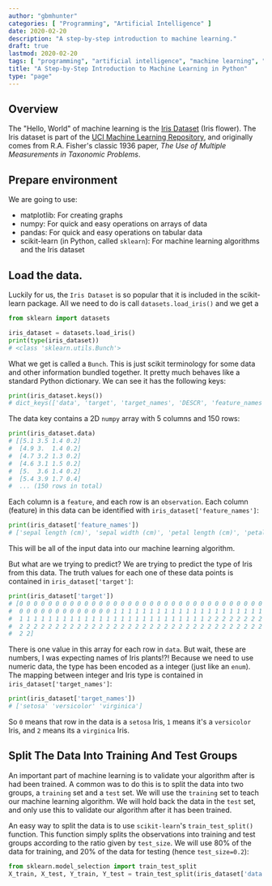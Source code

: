 ```yaml
---
author: "gbmhunter"
categories: [ "Programming", "Artificial Intelligence" ]
date: 2020-02-20
description: "A step-by-step introduction to machine learning."
draft: true
lastmod: 2020-02-20
tags: [ "programming", "artificial intelligence", "machine learning", "tutorial", "Python" ]
title: "A Step-by-Step Introduction to Machine Learning in Python"
type: "page"
---
```


## Overview

The "Hello, World" of machine learning is the [Iris Dataset](http://archive.ics.uci.edu/ml/datasets/Iris) (Iris flower). The Iris dataset is part of the [UCI Machine Learning Repository](http://archive.ics.uci.edu/ml/index.php), and originally comes from R.A. Fisher's classic 1936 paper, _The Use of Multiple Measurements in Taxonomic Problems_.

## Prepare environment

We are going to use:

* matplotlib: For creating graphs
* numpy: For quick and easy operations on arrays of data
* pandas: For quick and easy operations on tabular data
* scikit-learn (in Python, called `sklearn`): For machine learning algorithms and the Iris dataset

## Load the data.

Luckily for us, the `Iris Dataset` is so popular that it is included in the scikit-learn package. All we need to do is call `datasets.load_iris()` and we get a 

```python
from sklearn import datasets

iris_dataset = datasets.load_iris()
print(type(iris_dataset))
# <class 'sklearn.utils.Bunch'>
```

What we get is called a `Bunch`. This is just scikit terminology for some data and other information bundled together. It pretty much behaves like a standard Python dictionary. We can see it has the following keys:

```python
print(iris_dataset.keys())
# dict_keys(['data', 'target', 'target_names', 'DESCR', 'feature_names'])
```

The data key contains a 2D `numpy` array with 5 columns and 150 rows:

```python
print(iris_dataset.data)
# [[5.1 3.5 1.4 0.2]
#  [4.9 3.  1.4 0.2]
#  [4.7 3.2 1.3 0.2]
#  [4.6 3.1 1.5 0.2]
#  [5.  3.6 1.4 0.2]
#  [5.4 3.9 1.7 0.4]
#  ... (150 rows in total)
```

Each column is a `feature`, and each row is an `observation`. Each column (feature) in this data can be identified with `iris_dataset['feature_names']`:

```python
print(iris_dataset['feature_names'])
# ['sepal length (cm)', 'sepal width (cm)', 'petal length (cm)', 'petal width (cm)']
```

This will be all of the input data into our machine learning algorithm.

But what are we trying to predict? We are trying to predict the type of Iris from this data. The truth values for each one of these data points is contained in `iris_dataset['target']`:

```python
print(iris_dataset['target'])
# [0 0 0 0 0 0 0 0 0 0 0 0 0 0 0 0 0 0 0 0 0 0 0 0 0 0 0 0 0 0 0 0 0 0 0 0 0
#  0 0 0 0 0 0 0 0 0 0 0 0 0 1 1 1 1 1 1 1 1 1 1 1 1 1 1 1 1 1 1 1 1 1 1 1 1
#  1 1 1 1 1 1 1 1 1 1 1 1 1 1 1 1 1 1 1 1 1 1 1 1 1 1 2 2 2 2 2 2 2 2 2 2 2
#  2 2 2 2 2 2 2 2 2 2 2 2 2 2 2 2 2 2 2 2 2 2 2 2 2 2 2 2 2 2 2 2 2 2 2 2 2
#  2 2]
```

There is one value in this array for each row in `data`. But wait, these are numbers, I was expecting names of Iris plants!?! Because we need to use numeric data, the type has been encoded as a integer (just like an `enum`). The mapping between integer and Iris type is contained in `iris_dataset['target_names']`:

```python
print(iris_dataset['target_names'])
# ['setosa' 'versicolor' 'virginica']
```

So `0` means that row in the data is a `setosa` Iris, `1` means it's a `versicolor` Iris, and `2` means its a `virginica` Iris.

## Split The Data Into Training And Test Groups

An important part of machine learning is to validate your algorithm after is had been trained. A common was to do this is to split the data into two groups, a `training` set and a `test` set. We will use the `training` set to teach our machine learning algorithm. We will hold back the data in the `test` set, and only use this to validate our algorithm after it has been trained.

An easy way to split the data is to use `scikit-learn`'s `train_test_split()` function. This function simply splits the observations into training and test groups according to the ratio given by `test_size`. We will use 80% of the data for training, and 20% of the data for testing (hence `test_size=0.2`):

```python
from sklearn.model_selection import train_test_split
X_train, X_test, Y_train, Y_test = train_test_split(iris_dataset['data'], iris_dataset['target'], test_size=0.2)
```
